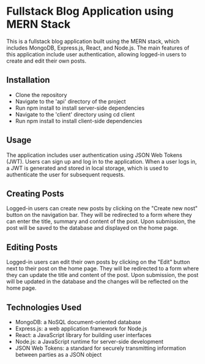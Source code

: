 # Fullstack Blog Application using MERN Stack

This is a fullstack blog application built using the MERN stack, which includes MongoDB, Express.js, React, and Node.js. The main features of this application include user authentication, allowing logged-in users to create and edit their own posts.

## Installation
* Clone the repository
* Navigate to the 'api' directory of the project
* Run npm install to install server-side dependencies
* Navigate to the 'client' directory using cd client
* Run npm install to install client-side dependencies

## Usage
The application includes user authentication using JSON Web Tokens (JWT). Users can sign up and log in to the application. When a user logs in, a JWT is generated and stored in local storage, which is used to authenticate the user for subsequent requests.

## Creating Posts
Logged-in users can create new posts by clicking on the "Create new nost" button on the navigation bar. They will be redirected to a form where they can enter the title, summary and content of the post. Upon submission, the post will be saved to the database and displayed on the home page.

## Editing Posts
Logged-in users can edit their own posts by clicking on the "Edit" button next to their post on the home page. They will be redirected to a form where they can update the title and content of the post. Upon submission, the post will be updated in the database and the changes will be reflected on the home page.

## Technologies Used
* MongoDB: a NoSQL document-oriented database
* Express.js: a web application framework for Node.js
* React: a JavaScript library for building user interfaces
* Node.js: a JavaScript runtime for server-side development
* JSON Web Tokens: a standard for securely transmitting information between parties as a JSON object